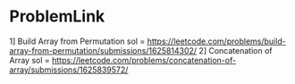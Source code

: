 # ProblemLink
1] Build Array from Permutation
sol = https://leetcode.com/problems/build-array-from-permutation/submissions/1625814302/
2] Concatenation of Array
sol = https://leetcode.com/problems/concatenation-of-array/submissions/1625839572/

